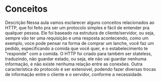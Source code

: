 # Conceitos

Descrição
Nessa aula vamos esclarecer alguns conceitos relacionados ao HTTP, que foi feito pra ser um protocolo simples e fácil de entender pra qualquer pessoa. Ele foi baseado na estrutura de cliente/servidor, ou seja, sempre vão ter uma requisição e uma resposta acontecendo, como um exemplo, voce pode pensar na forma de comprar um lanche, você faz um pedido, especificando a comida que você quer, e o estabelecimento te "responde" com a comida. O HTTP foi criado para também ser stateless, traduzindo, não guardar estado, ou seja, ele não vai guardar nenhuma informação, e não existe nenhuma relação entre as conexões. Outra característica do protocolo é ser extensível, podendo fazer diversas trocas de informação entre o cliente e o servidor, conforme a necessidade.